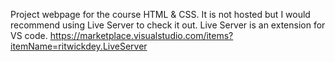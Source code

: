 Project webpage for the course HTML & CSS.
It is not hosted but I would recommend using Live Server to check it out. Live Server is an extension for VS code. 
https://marketplace.visualstudio.com/items?itemName=ritwickdey.LiveServer
